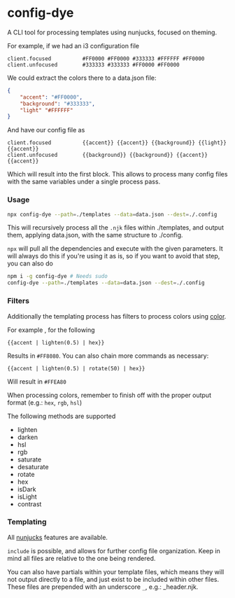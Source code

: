# config-dye

A CLI tool for processing templates using nunjucks, focused on theming.

For example, if we had an i3 configuration file

```
client.focused          #FF0000 #FF0000 #333333 #FFFFFF #FF0000
client.unfocused        #333333 #333333 #FF0000 #FF0000
```

We could extract the colors there to a data.json file:

```json
{
    "accent": "#FF0000",
    "background": "#333333",
    "light" "#FFFFFF"
}
```

And have our config file as

```nunjucks
client.focused          {{accent}} {{accent}} {{background}} {{light}} {{accent}}
client.unfocused        {{background}} {{background}} {{accent}} {{accent}}
```

Which will result into the first block. This allows to process many config files with the same variables under a single process pass.

### Usage

```bash
npx config-dye --path=./templates --data=data.json --dest=./.config
```

This will recursively process all the `.njk` files within ./templates, and output them, applying data.json, with the same structure to ./config.

`npx` will pull all the dependencies and execute with the given parameters. It will always do this if you're using it as is, so if you want to avoid that step, you can also do

```bash
npm i -g config-dye # Needs sudo
config-dye --path=./templates --data=data.json --dest=./.config
```

### Filters

Additionally the templating process has filters to process colors using [color](https://www.npmjs.com/package/color).

For example , for the following

```nunjucks
{{accent | lighten(0.5) | hex}}
```

Results in `#FF8080`.
You can also chain more commands as necessary:

```nunjucks
{{accent | lighten(0.5) | rotate(50) | hex}}
```

Will result in `#FFEA80`

When processing colors, remember to finish off with the proper output format (e.g.: `hex`, `rgb`, `hsl`)

The following methods are supported

- lighten
- darken
- hsl
- rgb
- saturate
- desaturate
- rotate
- hex
- isDark
- isLight
- contrast

### Templating

All [nunjucks](https://mozilla.github.io/nunjucks/templating.html) features are available.

`include` is possible, and allows for further config file organization. Keep in mind all files are relative to the one being rendered.

You can also have partials within your template files, which means they will not output directly to a file, and just exist to be included within other files. These files are prepended with an underscore `_`, e.g.: \_header.njk.
